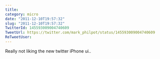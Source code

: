 ```yaml
---
title: 
category: micro
date: "2011-12-10T19:57:32"
slug: "2011-12-10T19:57:32"
TwitterId: 145593009004740609
TweetUrl: https://twitter.com/mark_philpot/status/145593009004740609
ReTweetUser: 
---
```


Really not liking the new twitter iPhone ui..
